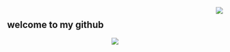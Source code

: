 <img align="right" src="https://github-readme-stats.vercel.app/api?username=heqiang&show_icons=true&icon_color=CE1D2D&text_color=718096&bg_color=ffffff&hide_title=true" />

## welcome to my github

<div align="center">
    <img src="https://activity-graph.herokuapp.com/graph?username=heqiang" />
</div>
